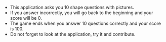 - This application asks you 10 shape questions with pictures.
- If you answer incorrectly, you will go back to the beginning and your score will be 0.
- The game ends when you answer 10 questions correctly and your score is 100.
- Do not forget to look at the application, try it and contribute.
